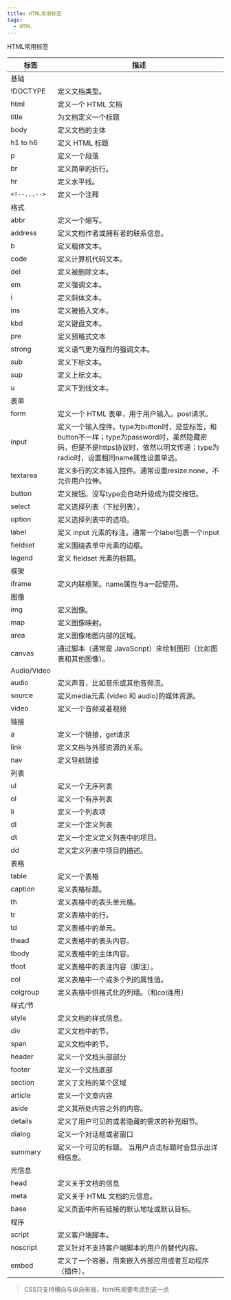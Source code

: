 ```yaml
---
title: HTML常用标签
tags:
  - HTML
---
```

HTML常用标签

<!-- more -->

|标签|描述|
|--|------|
|基础||
|!DOCTYPE |定义文档类型。|
|html|定义一个 HTML 文档|
|title|为文档定义一个标题|
|body|定义文档的主体|
|h1 to h6|定义 HTML 标题|
|p|定义一个段落|
|br|定义简单的折行。|
|hr|定义水平线。|
|`<!--...-->`|定义一个注释|
|格式 ||
|abbr|定义一个缩写。|
|address|定义文档作者或拥有者的联系信息。|
|b|定义粗体文本。|
|code|定义计算机代码文本。|
|del|定义被删除文本。|
|em|定义强调文本。 |
|i|定义斜体文本。|
|ins|定义被插入文本。|
|kbd|定义键盘文本。|
|pre|定义预格式文本|
|strong|定义语气更为强烈的强调文本。|
|sub|定义下标文本。|
|sup|定义上标文本。|
|u|定义下划线文本。|
|表单 ||
|form|定义一个 HTML 表单，用于用户输入。post请求。|
|input|定义一个输入控件。type为button时，是空标签，和button不一样；type为password时，虽然隐藏密码，但是不是https协议时，依然以明文传递；type为radio时，设置相同name属性设置单选。|
|textarea|定义多行的文本输入控件。通常设置resize:none，不允许用户拉伸。|
|button|定义按钮。没写type会自动升级成为提交按钮。|
|select|定义选择列表（下拉列表）。|
|option|定义选择列表中的选项。|
|label|定义 input 元素的标注。通常一个label包裹一个input|
|fieldset|定义围绕表单中元素的边框。|
|legend|定义 fieldset 元素的标题。|
|框架 ||
|iframe|定义内联框架。name属性与a一起使用。|
|图像 ||
|img|定义图像。|
|map|定义图像映射。|
|area|定义图像地图内部的区域。|
|canvas|通过脚本（通常是 JavaScript）来绘制图形（比如图表和其他图像）。|
|Audio/Video ||
|audio|定义声音，比如音乐或其他音频流。|
|source|定义media元素 (video 和 audio)的媒体资源。|
|video|定义一个音频或者视频|
|链接 ||
|a|定义一个链接，get请求|
|link|定义文档与外部资源的关系。|
|nav|定义导航链接|
|列表 |
|ul|定义一个无序列表|
|ol|定义一个有序列表|
|li|定义一个列表项|
|dl|定义一个定义列表|
|dt|定义一个定义定义列表中的项目。|
|dd|定义定义列表中项目的描述。|
|表格 ||
|table|定义一个表格|
|caption|定义表格标题。|
|th|定义表格中的表头单元格。|
|tr|定义表格中的行。|
|td|定义表格中的单元。|
|thead|定义表格中的表头内容。|
|tbody|定义表格中的主体内容。|
|tfoot|定义表格中的表注内容（脚注）。|
|col|定义表格中一个或多个列的属性值。|
|colgroup|定义表格中供格式化的列组。（和col连用）|
|样式/节 ||
|style|定义文档的样式信息。|
|div|定义文档中的节。|
|span|定义文档中的节。|
|header|定义一个文档头部部分|
|footer|定义一个文档底部|
|section|定义了文档的某个区域|
|article|定义一个文章内容|
|aside|定义其所处内容之外的内容。|
|details|定义了用户可见的或者隐藏的需求的补充细节。|
|dialog|定义一个对话框或者窗口|
|summary|定义一个可见的标题。 当用户点击标题时会显示出详细信息。|
|元信息 ||
|head|定义关于文档的信息|
|meta|定义关于 HTML 文档的元信息。|
|base|定义页面中所有链接的默认地址或默认目标。|
|程序 |
|script|定义客户端脚本。|
|noscript|定义针对不支持客户端脚本的用户的替代内容。|
|embed|定义了一个容器，用来嵌入外部应用或者互动程序（插件）。|

> CSS只支持横向与纵向布局，html布局要考虑到这一点